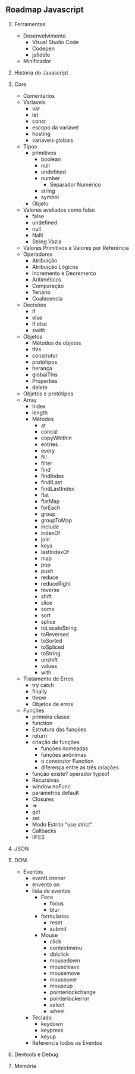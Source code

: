 ## Roadmap Javascript
1. Ferramentas
   - Desenvolvimento
      - Visual Studio Code
      - Codepen
      - jsfiddle
   - Minificador

3. História do Javascript
4. Core
   - Comentarios
   - Variaveis
     - var
     - let
     - const
     - escopo da variavel
     - hosting
     - variaveis globais
   - Tipos
     - primitivos
       - boolean
       - null
       - undefined
       - number
         - Separador Numérico 
       - string
       - symbol
     - Objeto
   - Valores avaliados como falso
     - false
     - undefined
     - null
     - NaN
     - String Vazia
   - Valores Primitivos e Valores por Referência 
   - Operadores
     - Atribuição
     - Atribuição Lógicos
     - Incremento e Decremento
     - Aritiméticos
     - Comparação
     - Tenário
     - Coalecencia 
   - Decisões
     - if
     - else
     - if else
     - swith
   - Objetos
     - Métodos de objetos
     - this
     - construtor
     - protótipos
     - herança
     - globalThis
     - Properties 
     - delete
   - Objetos e protótipos
   - Array
     - Index
     - length
     - Métodos
       - at
       - concat
       - copyWhithin
       - entries
       - every
       - fill
       - filter
       - find
       - findIndex
       - findlLast 
       - findLastIndex
       - flat
       - flatMap
       - forEach
       - group
       - groupToMap
       - include
       - indexOf
       - join
       - keys
       - lastIndexOf
       - map
       - pop
       - push
       - reduce
       - reduceRight
       - reverse
       - shift
       - slice
       - some
       - sort
       - splice
       - toLocaleString
       - toReversed
       - toSorted
       - toSpliced
       - toString
       - unshift
       - values
       - with
   - Tratamento de Erros
     - try catch
     - finally
     - throw
     - Objetos de erros
   - Funções
     - primeira classe
     - function
     - Estrutura das funções
     - return
     - criação de funções
       - funções nomeadas
       - funções anônimas
       - o construtor Function 
       - diferença entre as três criações 
     - função existe? operador typeof
     - Recursivas 
     - window.noFunc
     - parametros default
     - Closures 
     - =>
     - get
     - set
     - Modo Estrito "use strict"
     - Callbacks
     - IIFES   
4. JSON
5. DOM
   - Eventos
     - eventListener
     - envento on
     - lista de eventos
       - Foco
         - focus
         - blur
       - formularios
         - reset
         - submit
       - Mouse
         - click
         - contextmenu
         - dblclick
         - mousedown
         - mouseleave
         - mousemove
         - mouseover
         - mouseup
         - pointerlockchange
         - pointerlockerror
         - select
         - wheel
      - Teclado
        - keydown
        - keypress
        - keyup
      - Referencia todos os Eventos  
    
     
10. Devtools e Debug
99. Memória
